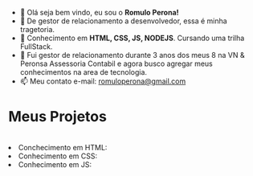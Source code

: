 - 👋 Olá seja bem vindo, eu sou o <strong>Romulo Perona!</strong>
- 👀 De gestor de relacionamento a desenvolvedor, essa é minha tragetoria. 
- 🌱 Conhecimento em <strong>HTML, CSS, JS, NODEJS</strong>. Cursando uma trilha FullStack.
- 💞️ Fui gestor de relacionamento durante 3 anos dos meus 8 na VN & Peronsa Assessoria Contabil e agora busco agregar meus conhecimentos na area de tecnologia. 
- 📫 Meu contato e-mail: romuloperona@gmail.com


<h1> Meus Projetos </h1>

<br>

<form>
  <li>Conchecimento em HTML:</li>
  <li>Conhecimento em CSS:</li>
  <li>Conhecimento em JS:</li>
 </form>
 
 
